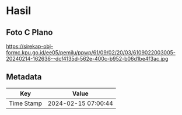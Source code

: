 # Hasil

## Foto C Plano

https://sirekap-obj-formc.kpu.go.id/ee05/pemilu/ppwp/61/09/02/20/03/6109022003005-20240214-162636--dcf4135d-562e-400c-b952-b06d1be4f3ac.jpg


## Metadata

| Key        | Value               |
| ---------- | ------------------- |
| Time Stamp | 2024-02-15 07:00:44 |



